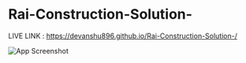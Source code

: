 # Rai-Construction-Solution-

LIVE LINK : https://devanshu896.github.io/Rai-Construction-Solution-/

![App Screenshot](https://raw.githubusercontent.com/username/repo/main/assets/screenshot.png)
